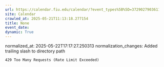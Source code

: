 ```yaml
---
url: https://calendar.fiu.edu/calendar/?event_types%5B%5D=37290279036119%2F
site: Calendar
crawled_at: 2025-05-21T11:13:18.277154
title: None
event_date: 
dynamic: True
---
```

normalized_at: 2025-05-22T17:17:27.250313
normalization_changes: Added trailing slash to directory path

```
429 Too Many Requests (Rate Limit Exceeded)

```


